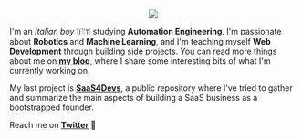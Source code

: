 <div align=center><img src="https://user-images.githubusercontent.com/48695862/87184257-fb71e200-c2e7-11ea-9973-8707309807d7.png"></img></div>

I'm an *Italian boy* 🇮🇹 studying **Automation Engineering**. I'm passionate about **Robotics** and **Machine Learning**, and I'm teaching myself **Web Development** through building side projects. You can read more things about me on **[my blog](https://www.nicolasracchi.com)**, where I share some interesting bits of what I'm currently working on. 

My last project is **[SaaS4Devs](https://www.github.com/nicolas-racchi/SaaS4Devs)**, a public repository where I've tried to gather and summarize the main aspects of building a SaaS business as a bootstrapped founder.

Reach me on **[Twitter](https://twitter.com/NicolasRacchi)** 💬
